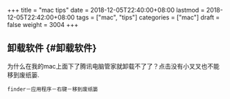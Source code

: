 +++
title = "mac tips"
date = 2018-12-05T22:40:00+08:00
lastmod = 2018-12-05T22:42:00+08:00
tags = ["mac", "tips"]
categories = ["mac"]
draft = false
weight = 3004
+++

## 卸载软件 {#卸载软件}

为什么在我的mac上面下了腾讯电脑管家就卸载不了了？点击没有小叉叉也不能移到废纸篓.

```
finder－应用程序－右键－移到废纸篓
```
